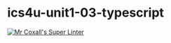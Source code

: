 # ics4u-unit1-03-typescript

[![Mr Coxall's Super Linter](https://github.com/Huzaifa-Khalid-2/ics4u-unit1-03-typescript/workflows/Mr%20Coxall's%20Super%20Linter/badge.svg)](https://github.com/Huzaifa-Khalid-2/ics4u-unit1-03-typescript/actions/)
